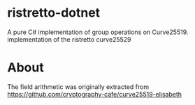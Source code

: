 # ristretto-dotnet
A pure C# implementation of group operations on Curve25519.
implementation of the ristretto curve25529

# About
The field arithmetic was originally extracted from  https://github.com/cryptography-cafe/curve25519-elisabeth 
